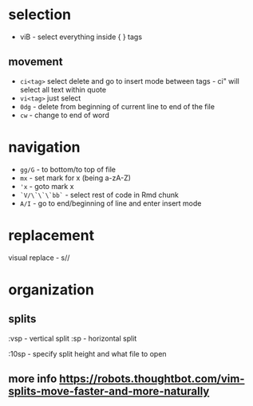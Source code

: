 # selection
* viB - select everything inside { } tags
## movement
* `ci<tag>` select delete and go to insert mode between tags - ci" will select all text within quote
* `vi<tag>` just select 
* `0dg` - delete from beginning of current line to end of the file
* `cw` - change to end of word

# navigation
* `gg/G` - to bottom/to top of file 
* `mx` - set mark for x (being a-zA-Z)
* `'x` - goto mark x
* `` `V/\`\`\`bb` `` - select rest of code in Rmd chunk
* `A/I` - go to end/beginning of line and enter insert mode

# replacement
visual replace - s/<existing>/<replacement>

# organization
## splits
:vsp - vertical split
:sp - horizontal split

:10sp <filename> - specify split height and what file to open
## more info https://robots.thoughtbot.com/vim-splits-move-faster-and-more-naturally


